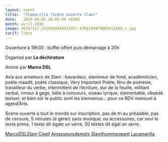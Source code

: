 ```yaml
---
layout: event
title:  "Slamarilla (Scène ouverte slam)"
date:   2019-04-05 20:00:00 +0200
month: avril-2019
image: 46767517_2219858944935957_8768189470089412608_n.jpg
tarif: libre
---
```


Ouverture à 19h30 : buffet offert puis démarrage à 20h

Organisé par **La déchirature**

Animé par **Marco DSL**

Avis aux amateurs de Slam : bavardeur, slamineur de fond, académilicien, poète maudit, poète classique, Very Important Poète, féru de poérésie, travailleur du verbe, intermittent de l’écriture, dur de la feuille, militant verbal, rimeur à gage, bête à concours, oiseau lyrique, slamentable, obsédé textuel, et bien sûr le public sont les bienvenus… pour ce RDV mensuel à agend’Arts.

Scène ouverte à tout le monde sur inscription, pas de tri au préalable, pas de censure, 5 minutes (à gérer) sans musique, ou accessoires, car seul le texte prime, 1 texte dit égale un verre, 50 textes dit égal un verre.

[MarcoDSLSlam](http://www.myspace.com/marcodslslam)
[Cieell](http://www.myspace.com/cieell)
[Amasseursdemots](http://www.myspace.com/amasseursdemots)
[Slamlhommegeant](http://www.myspace.com/slamlhommegeant)
[Lacamarilla](http://www.myspace.com/lacamarilla)
